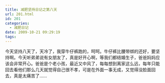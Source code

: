 ```yaml
---
title: 减肥坚持日记之第八天
url: 201.html
id: 201
categories:
  - 减肥日记
date: 2009-10-21 09:29:19
tags:
---
```


今天坚持八天了，天冷了，我穿牛仔裤跑的，呵呵。牛仔裤比腰带绑的还好，要坚持啊。今天听弟弟说有女朋友了，真是好开心啊，等我们都结婚生子，爸爸妈妈应该会非常开心。爸爸是个老小孩，最近又中风了，每每想到离家这么远，每年只能回去看他们那么几天就觉得自己很不孝，可是在外面一事无成，又觉得没脸面回去，真是太痛苦了......